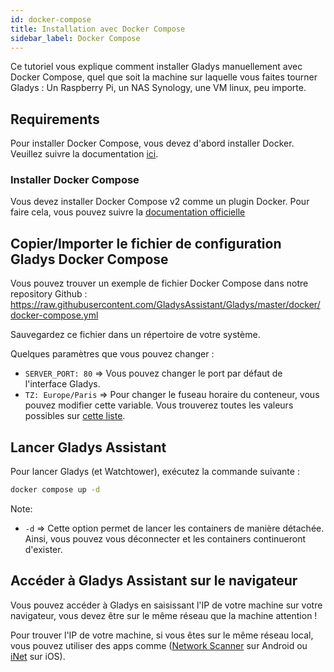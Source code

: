 ```yaml
---
id: docker-compose
title: Installation avec Docker Compose
sidebar_label: Docker Compose
---
```


Ce tutoriel vous explique comment installer Gladys manuellement avec Docker Compose, quel que soit la machine sur laquelle vous faites tourner Gladys : Un Raspberry Pi, un NAS Synology, une VM linux, peu importe.

## Requirements

Pour installer Docker Compose, vous devez d'abord installer Docker. Veuillez suivre la documentation [ici](/fr/docs/installation/docker).

### Installer Docker Compose

Vous devez installer Docker Compose v2 comme un plugin Docker. Pour faire cela, vous pouvez suivre la [documentation officielle](https://docs.docker.com/compose/install/#scenario-two-install-the-compose-plugin)

## Copier/Importer le fichier de configuration Gladys Docker Compose

Vous pouvez trouver un exemple de fichier Docker Compose dans notre repository Github : https://raw.githubusercontent.com/GladysAssistant/Gladys/master/docker/docker-compose.yml

Sauvegardez ce fichier dans un répertoire de votre système.

Quelques paramètres que vous pouvez changer :

- `SERVER_PORT: 80` => Vous pouvez changer le port par défaut de l'interface Gladys. 
- `TZ: Europe/Paris` => Pour changer le fuseau horaire du conteneur, vous pouvez modifier cette variable. Vous trouverez toutes les valeurs possibles sur [cette liste](https://en.wikipedia.org/wiki/List_of_tz_database_time_zones).

## Lancer Gladys Assistant

Pour lancer Gladys (et Watchtower), exécutez la commande suivante :

```bash
docker compose up -d
```

Note:

- `-d` => Cette option permet de lancer les containers de manière détachée. Ainsi, vous pouvez vous déconnecter et les containers continueront d'exister.

## Accéder à Gladys Assistant sur le navigateur

Vous pouvez accéder à Gladys en saisissant l'IP de votre machine sur votre navigateur, vous devez être sur le même réseau que la machine attention !

Pour trouver l'IP de votre machine, si vous êtes sur le même réseau local, vous pouvez utiliser des apps comme ([Network Scanner](https://play.google.com/store/apps/details?id=com.easymobile.lan.scanner&hl=fr) sur Android ou [iNet](https://itunes.apple.com/fr/app/inet-network-scanner/id340793353?mt=8) sur iOS).
